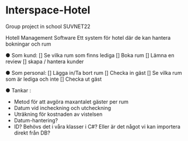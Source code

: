 # Interspace-Hotel
Group project in school SUVNET22

Hotell Management Software
Ett system för hotel där de kan hantera bokningar och rum

● Som kund:
    [] Se vilka rum som finns lediga
    [] Boka rum
    [] Lämna en review
    [] skapa / hantera kunder

● Som personal:
    [] Lägga in/Ta bort rum
    [] Checka in gäst
    [] Se vilka rum som är lediga och inte
    [] Checka ut gäst

● Tankar :
- Metod för att avgöra maxantalet gäster per rum
- Datum vid incheckning och utcheckning
- Uträkning för kostnaden av vistelsen
- Datum-hantering?
- ID? Behövs det i våra klasser i C#? Eller är det något vi kan importera direkt från DB?

